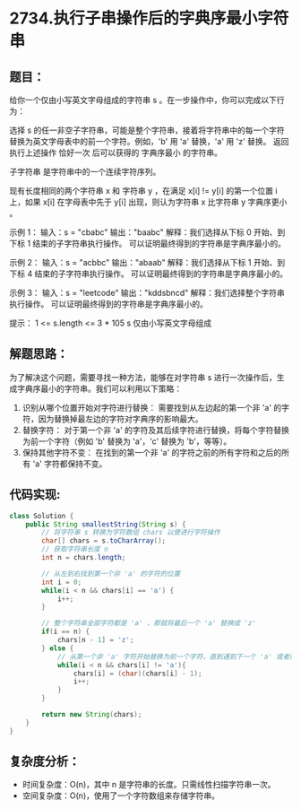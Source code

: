 # 2734.执行子串操作后的字典序最小字符串

## 题目：
给你一个仅由小写英文字母组成的字符串 s 。在一步操作中，你可以完成以下行为：

选择 s 的任一非空子字符串，可能是整个字符串，接着将字符串中的每一个字符替换为英文字母表中的前一个字符。例如，'b' 用 'a' 替换，'a' 用 'z' 替换。
返回执行上述操作 恰好一次 后可以获得的 字典序最小 的字符串。

子字符串 是字符串中的一个连续字符序列。

现有长度相同的两个字符串 x 和 字符串 y ，在满足 x[i] != y[i] 的第一个位置 i 上，如果 x[i] 在字母表中先于 y[i] 出现，则认为字符串 x 比字符串 y 字典序更小 。

示例 1：
输入：s = "cbabc"
输出："baabc"
解释：我们选择从下标 0 开始、到下标 1 结束的子字符串执行操作。
可以证明最终得到的字符串是字典序最小的。

示例 2：
输入：s = "acbbc"
输出："abaab"
解释：我们选择从下标 1 开始、到下标 4 结束的子字符串执行操作。
可以证明最终得到的字符串是字典序最小的。

示例 3：
输入：s = "leetcode"
输出："kddsbncd"
解释：我们选择整个字符串执行操作。
可以证明最终得到的字符串是字典序最小的。

提示：
1 <= s.length <= 3 * 105
s 仅由小写英文字母组成



## 解题思路：
为了解决这个问题，需要寻找一种方法，能够在对字符串 s 进行一次操作后，生成字典序最小的字符串。我们可以利用以下策略：

1. 识别从哪个位置开始对字符进行替换：
需要找到从左边起的第一个非 'a' 的字符，因为替换掉最左边的字符对字典序的影响最大。
2. 替换字符：
对于第一个非 'a' 的字符及其后续字符进行替换，将每个字符替换为前一个字符（例如 'b' 替换为 'a'，'c' 替换为 'b'，等等）。
3. 保持其他字符不变：
在找到的第一个非 'a' 的字符之前的所有字符和之后的所有 'a' 字符都保持不变。



## 代码实现:
```java
class Solution {
    public String smallestString(String s) {
        // 将字符串 s 转换为字符数组 chars 以便进行字符操作
        char[] chars = s.toCharArray();
        // 获取字符串长度 n
        int n = chars.length;

        // 从左到右找到第一个非 'a' 的字符的位置
        int i = 0;
        while(i < n && chars[i] == 'a') {
            i++;
        }

        // 整个字符串全部字符都是 'a' ，那就将最后一个 'a' 替换成 'z'
        if(i == n) {
            chars[n - 1] = 'z';
        } else {
            // 从第一个非 'a' 字符开始替换为前一个字符，直到遇到下一个 'a' 或者到字符串结束
            while(i < n && chars[i] != 'a'){
                chars[i] = (char)(chars[i] - 1);
                i++;
            }
        }

        return new String(chars);
    }
}
```



## 复杂度分析：
* 时间复杂度：O(n)，其中 n 是字符串的长度。只需线性扫描字符串一次。
* 空间复杂度：O(n)，使用了一个字符数组来存储字符串。

